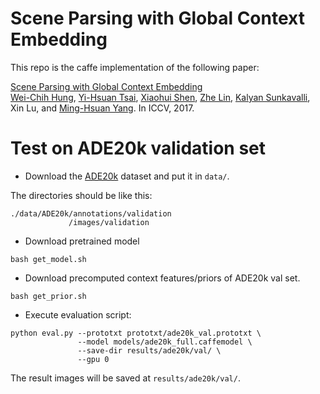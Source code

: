 # Scene Parsing with Global Context Embedding

This repo is the caffe implementation of the following paper:

[Scene Parsing with Global Context Embedding](https://arxiv.org/abs/1710.06507) <br/>
[Wei-Chih Hung](http://hfslyc.github.io), 
[Yi-Hsuan Tsai](https://sites.google.com/site/yihsuantsai/), 
[Xiaohui Shen](https://research.adobe.com/person/xiaohui-shen/), 
[Zhe Lin](https://research.adobe.com/person/zhe-lin/), 
[Kalyan Sunkavalli](https://research.adobe.com/person/kalyan-sunkavalli/), 
Xin Lu, 
and [Ming-Hsuan Yang](http://faculty.ucmerced.edu/mhyang/). In ICCV, 2017.


# Test  on ADE20k validation set

* Download the [ADE20k](http://groups.csail.mit.edu/vision/datasets/ADE20K/) dataset and put it in ```data/```.

The directories should be like this:
```
./data/ADE20k/annotations/validation
             /images/validation
```

* Download pretrained model

```
bash get_model.sh
```

* Download precomputed context features/priors of ADE20k val set.

```
bash get_prior.sh
```

* Execute evaluation script:

```
python eval.py --prototxt prototxt/ade20k_val.prototxt \
               --model models/ade20k_full.caffemodel \
               --save-dir results/ade20k/val/ \
               --gpu 0
```
The result images will be saved at ```results/ade20k/val/```.



